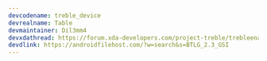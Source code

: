 ```yaml
---
devcodename: treble_device
devrealname: Table
devmaintainer: Dil3mm4
devxdathread: https://forum.xda-developers.com/project-treble/trebleenabled-device-development/shishufied-bootleggers-2-3-gsi-t3808144
devdlink: https://androidfilehost.com/?w=search&s=BTLG_2.3_GSI
---
```

